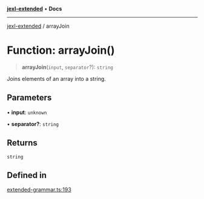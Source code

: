 [**jexl-extended**](../README.md) • **Docs**

***

[jexl-extended](../globals.md) / arrayJoin

# Function: arrayJoin()

> **arrayJoin**(`input`, `separator`?): `string`

Joins elements of an array into a string.

## Parameters

• **input**: `unknown`

• **separator?**: `string`

## Returns

`string`

## Defined in

[extended-grammar.ts:193](https://github.com/nikoraes/jexl-extended/blob/0d088073b18839315bb7964d107cdd49b0d074cd/src/extended-grammar.ts#L193)
